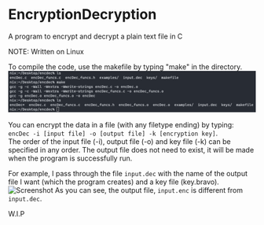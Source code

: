 # EncryptionDecryption
A program to encrypt and decrypt a plain text file in C

NOTE: Written on Linux

To compile the code, use the makefile by typing "make" in the directory.
![Screenshot](images/make.png)

You can encrypt the data in a file (with any filetype ending) by typing: <br />
```encDec -i [input file] -o [output file] -k [encryption key]```. <br />
The order of the input file (-i), output file (-o) and key file (-k) can be specified in any order. The output file does not need to exist, it will be made when the program is successfully run. <br />

For example, I pass through the file ```input.dec``` with the name of the output file I want (which the program creates) and a key file (key.bravo).
![Screenshot](images/enc.png)
As you can see, the output file, ```input.enc``` is different from ```input.dec```.

W.I.P
